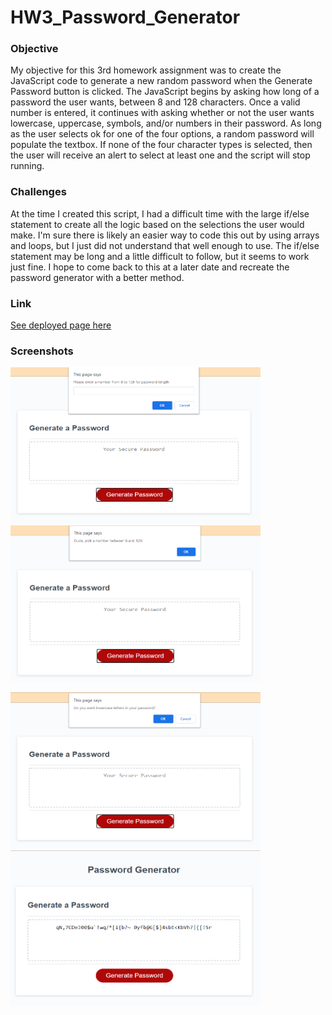 # HW3_Password_Generator

### **Objective**

My objective for this 3rd homework assignment was to create the JavaScript code to generate a new random password when the Generate Password button is clicked. The JavaScript begins by asking how long of a password the user wants, between 8 and 128 characters. Once a valid number is entered, it continues with asking whether or not the user wants lowercase, uppercase, symbols, and/or numbers in their password. As long as the user selects ok for one of the four options, a random password will populate the textbox. If none of the four character types is selected, then the user will receive an alert to select at least one and the script will stop running.

### **Challenges**

At the time I created this script, I had a difficult time with the large if/else statement to create all the logic based on the selections the user would make. I'm sure there is likely an easier way to code this out by using arrays and loops, but I just did not understand that well enough to use. The if/else statement may be long and a little difficult to follow, but it seems to work just fine. I hope to come back to this at a later date and recreate the password generator with a better method.

### **Link**

[See deployed page here](https://peterphenow.github.io/HW3_Password_Generator/)

### **Screenshots**

<img src="./assets/images/pwLength.png" alt="prompt to input password length" width="400" height="250">&nbsp;&nbsp;<img src="./assets/images/errorCheck.png" alt="alert if invalid number is entered" width="400" height="250">

<img src="./assets/images/lowercase.png" alt="confirm lowercase characters" width="400" height="250">&nbsp;&nbsp;<img src="./assets/images/results.png" alt="succesfully generated password" width="400" height="250">
